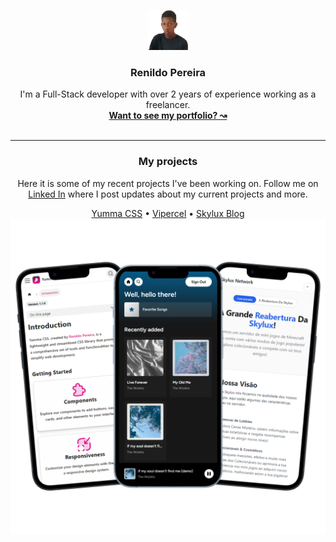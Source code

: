 <p align="center">
  <a href="https://rrenildopereiraa.github.io/renildo/" target="_blank" rel="noopener">
    <img src="./public/images/Renildo.jpeg" width="64" bordeRadius="999px" alt="Renildo Logo">
  </a>
</p>

<h3 align="center">Renildo Pereira</h3>

<p align="center">
  I'm a Full-Stack developer with over 2 years of experience working as a freelancer.
  <br>
  <a href="https://rrenildopereiraa.github.io/renildo/" target="_blank" rel="noopener"><strong>Want to see my portfolio? ↝</strong></a>
  <br>
  <br>
</p>

---

<div align="center">
  <h3>My projects</h3>
  <p>Here it is some of my recent projects I've been working on. Follow me on <a href="https://www.linkedin.com/in/rrenildopereiraa/">Linked In</a> where I post updates about my current projects and more.</p>
  <a href="https://yummacss.com">Yumma CSS</a>
    •
    <a href="https://vipercel.vercel.app/">Vipercel</a>
    •
    <a href="https://skyluxmc.vercel.app.">Skylux Blog</a>
</div>

<div align="center">
  <img src="./public/images/Mockups.png" alt="Mockups">
</div>